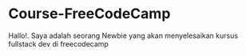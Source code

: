 # Course-FreeCodeCamp
Hallo!. Saya adalah seorang Newbie yang akan menyelesaikan kursus fullstack dev di freecodecamp
